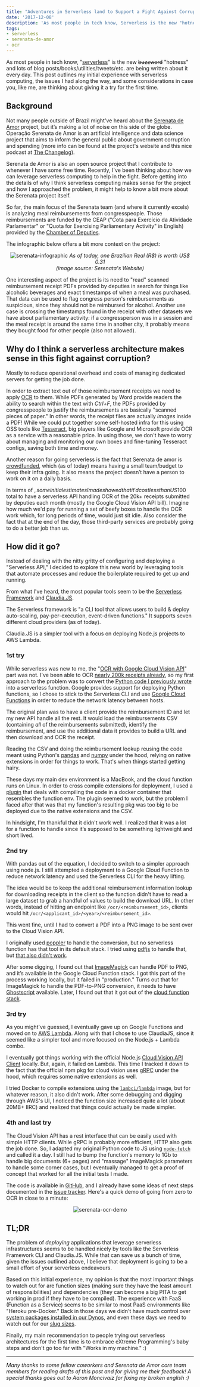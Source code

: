 ```yaml
---
title: "Adventures in Serverless land to Support a Fight Against Corruption"
date: '2017-12-08'
description: 'As most people in tech know, Serverless is the new "hotness". This post outlines my initial experience with it, the issues I had along the way and some considerations in case you, like me, are thinking about giving it a try for the first time'
tags:
- serverless
- serenata-de-amor
- ocr
---
```


As most people in tech know,
"[serverless](https://www.martinfowler.com/articles/serverless.html)" is the new
~~buzzword~~ "hotness" and lots of blog posts/books/utilities/tweets/etc. are
being written about it every day. This post outlines my initial experience with
serverless computing, the issues I had along the way, and some considerations in
case you, like me, are thinking about giving it a try for the first time.

## Background

Not many people outside of Brazil might've heard about the [Serenata de
Amor](https://serenatadeamor.org/en/) project, but it’s making a lot of noise on
this side of the globe. Operação Serenata de Amor is an artificial intelligence
and data science project that aims to inform the general public about government
corruption and spending (more info can be found at the project's website and
this nice podcast at [The Changelog](https://changelog.com/podcast/268)).

Serenata de Amor is also an open source project that I contribute to whenever I
have some free time. Recently, I've been thinking about how we can leverage
serverless computing to help in the fight. Before getting into the details of
why I think serverless computing makes sense for the project and how I
approached the problem, it might help to know a bit more about the Serenata
project itself.

So far, the main focus of the Serenata team (and where it currently excels) is
analyzing meal reimbursements from congresspeople. Those reimbursements are
funded by the CEAP ("Cota para Exercício da Atividade Parlamentar" or "Quota for
Exercising Parliamentary Activity" in English) provided by the [Chamber of
Deputies](https://en.wikipedia.org/wiki/Chamber_of_Deputies_(Brazil)).

The infographic below offers a bit more context on the project:

<center>
  <img src="https://serenatadeamor.org/images/infographic.png" alt="serenata-infographic" />
  <em>As of today, one Brazilian Real (R$) is worth US$ 0.31<br>(image source:
  Serenata's Website)</em>
</center>

One interesting aspect of the project is its need to "read" scanned
reimbursement receipt PDFs provided by deputies in search for things like
alcoholic beverages and exact timestamps of when a meal was purchased. That data
can be used to flag congress person's reimbursements as suspicious, since they
should not be reimbursed for alcohol. Another use case is crossing the
timestamps found in the receipt with other datasets we have about parliamentary
activity: if a congressperson was in a session and the meal receipt is around
the same time in another city, it probably means they bought food for other
people (also not allowed).

## Why do I think a serverless architecture makes sense in this fight against corruption?

Mostly to reduce operational overhead and costs of managing dedicated servers
for getting the job done.

In order to extract text out of those reimbursement receipts we need to apply
[OCR](https://en.wikipedia.org/wiki/Optical_character_recognition) to them.
While PDFs generated by Word provide readers the ability to search within the
text with _Ctrl+F_, the PDFs provided by congresspeople to justify the
reimbursements are basically "scanned pieces of paper." In other words, the
receipt files are actually _images_ inside a PDF! While we could put together
some self-hosted infra for this using OSS tools like
[Tesseract](https://github.com/tesseract-ocr/tesseract#tesseract-ocr), big
players like Google and Microsoft provide OCR as a service with a reasonable
price. In using those, we don't have to worry about managing and monitoring our
own boxes and fine-tuning Tesseract configs, saving both time and money.

Another reason for going serverless is the fact that Serenata de amor is
[crowdfunded](https://apoia.se/serenata), which (as of today) means having a
small team/budget to keep their infra going. It also means the project doesn’t
have a person to work on it on a daily basis.

In terms of $, some initial estimates I made showed that it'd cost less than
US$100 total to have a serverless API handling OCR of the 20k+ receipts
submitted by deputies each month (mostly the Google Cloud Vision API bill).
Imagine how much we'd pay for running a set of beefy boxes to handle the OCR
work which, for long periods of time, would just sit idle. Also consider the
fact that at the end of the day, those third-party services are probably going
to do a better job than us.

## How did it go?

Instead of dealing with the nitty gritty of configuring and deploying a
"Serverless API," I decided to explore this new world by leveraging tools that
automate processes and reduce the boilerplate required to get up and running.

From what I've heard, the most popular tools seem to be the [Serverless
Framework](http://serverless.com/) and [Claudia.JS](https://claudiajs.com/).

The Serverless framework is "a CLI tool that allows users to build & deploy
auto-scaling, pay-per-execution, event-driven functions." It supports seven
different cloud providers (as of today).

Claudia.JS is a simpler tool with a focus on deploying Node.js projects to AWS
Lambda.

### 1st try


While serverless was new to me, the "[OCR with Google Cloud Vision
API](https://github.com/datasciencebr/serenata-de-amor/blob/master/research/develop/2016-12-30-fgrehm-ocr-receipts-with-google-cloud-vision.ipynb)"
part was not. I've been able to OCR [nearly 200k receipts
already](https://github.com/datasciencebr/serenata-de-amor/blob/master/docs/receipts-ocr.md),
so my first approach to the problem was to convert the [Python code I previously
wrote](https://gist.github.com/fgrehm/d3612ee6a84fc74e4595e52078040d46) into a
serverless function. Google provides support for deploying Python functions, so
I chose to stick to the Serverless CLI and use [Google Cloud
Functions](https://cloud.google.com/functions/) in order to reduce the network
latency between hosts.

The original plan was to have a client provide the reimbursement ID and let my
new API handle all the rest. It would load the reimbursements CSV (containing
_all_ of the reimbursements submitted), identify the reimbursement, and use the
additional data it provides to build a URL and then download and OCR the
receipt.

Reading the CSV and doing the reimbursement lookup reusing the code meant using
Python's [pandas](http://pandas.pydata.org/) and [numpy](http://www.numpy.org/)
under the hood, relying on native extensions in order for things to work. That's
when things started getting hairy.

These days my main dev environment is a MacBook, and the cloud function runs on
Linux. In order to cross compile extensions for deployment, I used a
[plugin](https://github.com/UnitedIncome/serverless-python-requirements#serverless-python-requirements)
that deals with compiling the code in a docker container that resembles the
function env. The plugin seemed to work, but the problem I faced after that was
that my function's resulting pkg was too big to be deployed due to the native
extensions and the CSV.

In hindsight, I'm thankful that it didn't work well. I realized that it was a
lot for a function to handle since it’s supposed to be something lightweight and
short lived.

### 2nd try

With pandas out of the equation, I decided to switch to a simpler approach using
node.js. I still attempted a deployment to a Google Cloud Function to reduce
network latency and used the Serverless CLI for the heavy lifting.

The idea would be to keep the additional reimbursement information lookup for
downloading receipts in the client so the function didn't have to read a large
dataset to grab a handful of values to build the download URL. In other words,
instead of hitting an endpoint like `/ocr/<reimbursement_id>`, clients would hit
`/ocr/<applicant_id>/<year>/<reimbursement_id>`.

This went fine, until I had to convert a PDF into a PNG image to be sent over to
the Cloud Vision API.

I originally used [poppler](https://poppler.freedesktop.org/) to handle the
conversion, but no serverless function has that tool in its default stack. I
tried using [pdfjs](https://github.com/mozilla/pdf.js/#pdfjs) to handle that,
but [that also didn't work](https://github.com/mozilla/pdf.js/issues/8489).

After some digging, I found out that [ImageMagick](http://www.imagemagick.org/)
can handle PDF to PNG, and it’s available in the Google Cloud Function stack. I
got this part of the process working locally, but it failed in "production."
Turns out that for ImageMagick to handle the PDF-to-PNG conversion, it needs to
have [Ghostscript](https://www.ghostscript.com/) available. Later, I found out
that it got out of the [cloud function
stack](https://stackoverflow.com/a/45105954).

### 3rd try

As you might've guessed, I eventually gave up on Google Functions and moved on
to [AWS Lambda](https://aws.amazon.com/lambda/). Along with that I chose to use
ClaudiaJS, since it seemed like a simpler tool and more focused on the Node.js +
Lambda combo.

I eventually got things working with the official Node.js [Cloud Vision API
Client](https://www.npmjs.com/package/@google-cloud/vision) locally. But, again,
it failed on Lambda. This time I tracked it down to the fact that the official
npm pkg for cloud vision uses [gRPC](https://grpc.io/) under the hood, which
requires some native extensions as well.

I tried Docker to compile extensions using the
[`lambci/lambda`](https://github.com/lambci/docker-lambda) image, but for
whatever reason, it also didn't work. After some debugging and digging through
AWS's UI, I noticed the function size increased quite a lot (about 20MB+ IIRC)
and realized that things could actually be made simpler.

### 4th and last try

The Cloud Vision API has a rest interface that can be easily used with simple
HTTP clients. While gRPC is probably more efficient, HTTP also gets the job
done. So, I adapted my original Python code to JS using
[`node-fetch`](https://github.com/bitinn/node-fetch) and called it a day. I
still had to bump the function's memory to 1Gb to handle big documents (6+
pages) and "massage" ImageMagick parameters to handle some corner cases, but I
eventually managed to get a proof of concept that worked for all the initial
tests I made.

The code is available in [GitHub](https://github.com/fgrehm/serenata-ocr), and I
already have some ideas of next steps documented in the [issue
tracker](https://github.com/fgrehm/serenata-ocr/issues). Here's a quick demo of
going from zero to OCR in close to a minute:

<script type="text/javascript" src="https://asciinema.org/a/149404.js" id="asciicast-149404" async></script>
<noscript>
  <center>
    <img src="https://user-images.githubusercontent.com/81859/33225931-5ccaed5e-d168-11e7-97b3-14f9f5d6f58c.gif" alt="serenata-ocr-demo" />
  </center>
</noscript>


## TL;DR

The problem of _deploying_ applications that leverage serverless infrastructures
seems to be handled nicely by tools like the Serverless Framework CLI and
Claudia.JS. While that can save us a bunch of time, given the issues outlined
above, I believe that deployment is going to be a small effort of your
serverless endeavours.

Based on this initial experience, my opinion is that the most important things
to watch out for are function sizes (making sure they have the least amount of
responsibilities) and dependencies (they can become a big PITA to get working in
prod if they have to be compiled). The experience with FaaS (Function as a
Service) seems to be similar to most PaaS environments like "Heroku pre-Docker."
Back in those days we didn't have much control over [system packages installed
in our Dynos](https://devcenter.heroku.com/articles/stack-packages), and even
these days we need to watch out for our [slug
sizes](https://devcenter.heroku.com/articles/slug-compiler#slug-size).

Finally, my main recommendation to people trying out serverless architectures
for the first time is to embrace eXtreme Programming's baby steps and don't go
too far with "Works in my machine." :)

---

_Many thanks to some fellow coworkers and Serenata de Amor core team members for
reading drafts of this post and for giving me their feedback! A special thanks
goes out to Aaron Moncivaiz for fixing my broken english :)_

